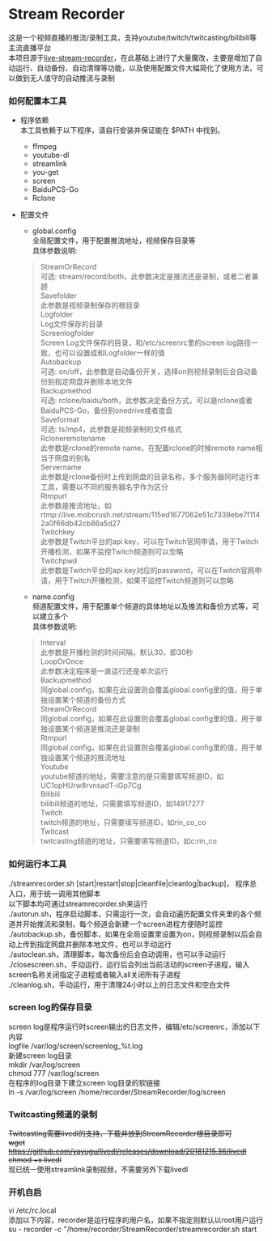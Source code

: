 # Stream Recorder  
这是一个视频直播的推流/录制工具，支持youtube/twitch/twitcasting/bilibili等主流直播平台  
本项目源于[live-stream-recorder](https://github.com/printempw/live-stream-recorder)，在此基础上进行了大量魔改，主要是增加了自动运行、自动备份、自动清理等功能，以及使用配置文件大幅简化了使用方法，可以做到无人值守的自动推流与录制

### 如何配置本工具

+ 程序依赖  
本工具依赖于以下程序，请自行安装并保证能在 $PATH 中找到。  
  + ffmpeg
  + youtube-dl
  + streamlink
  + you-get
  + screen
  + BaiduPCS-Go
  + Rclone

+ 配置文件
  + global.config  
  全局配置文件，用于配置推流地址，视频保存目录等  
  具体参数说明:  
  
  > StreamOrRecord  
  可选: stream/record/both，此参数决定是推流还是录制，或者二者兼顾  
  > Savefolder  
  此参数是视频录制保存的根目录  
  > Logfolder  
  Log文件保存的目录  
  > Screenlogfolder  
  Screen Log文件保存的目录，和/etc/screenrc里的screen log路径一致，也可以设置成和Logfolder一样的值    
  > Autobackup  
  可选: on/off，此参数是自动备份开关，选择on则视频录制后会自动备份到指定网盘并删除本地文件  
  > Backupmethod  
  可选: rclone/baidu/both，此参数决定备份方式，可以是rclone或者BaiduPCS-Go，备份到onedrive或者度盘  
  > Saveformat  
  可选: ts/mp4，此参数是视频录制的文件格式  
  > Rcloneremotename  
  此参数是rclone的remote name，在配置rclone的时候remote name相当于网盘的别名  
  > Servername  
  此参数是rclone备份时上传到网盘的目录名称，多个服务器同时运行本工具，需要以不同的服务器名字作为区分  
  > Rtmpurl  
  此参数是推流地址，如rtmp://live.mobcrush.net/stream/115ed1677062e51c7339ebe7f1142a0f66db42cb86a5d27  
  > Twitchkey  
  此参数是Twitch平台的api key，可以在Twitch官网申请，用于Twitch开播检测，如果不监控Twitch频道则可以忽略  
  > Twitchpwd  
  此参数是Twitch平台的api key对应的password，可以在Twitch官网申请，用于Twitch开播检测，如果不监控Twitch频道则可以忽略  
  
  + name.config  
  频道配置文件，用于配置单个频道的具体地址以及推流和备份方式等，可以建立多个  
  具体参数说明:  
  > Interval  
  此参数是开播检测的时间间隔，默认30，即30秒  
  > LoopOrOnce  
  此参数决定程序是一直运行还是单次运行  
  > Backupmethod  
  同global.config，如果在此设置则会覆盖global.config里的值，用于单独设置某个频道的备份方式  
  > StreamOrRecord  
  同global.config，如果在此设置则会覆盖global.config里的值，用于单独设置某个频道是推流还是录制  
  > Rtmpurl  
  同global.config，如果在此设置则会覆盖global.config里的值，用于单独设置某个频道的推流地址  
  > Youtube  
  youtube频道的地址，需要注意的是只需要填写频道ID，如UC1opHUrw8rvnsadT-iGp7Cg  
  > Bilibili  
  bilibili频道的地址，只需要填写频道ID，如14917277  
  > Twitch  
  twitch频道的地址，只需要填写频道ID，如rin_co_co  
  > Twitcast  
  twitcasting频道的地址，只需要填写频道ID，如c:rin_co  
  
### 如何运行本工具    
  ./streamrecorder.sh [start|restart|stop|cleanfile|cleanlog|backup]， 程序总入口，用于统一调用其他脚本  
  以下脚本均可通过streamrecorder.sh来运行  
  ./autorun.sh，程序启动脚本，只需运行一次，会自动遍历配置文件夹里的各个频道并开始推流和录制，每个频道会新建一个screen进程方便随时监控  
  ./autobackup.sh，备份脚本，如果在全局设置里设置为on，则视频录制以后会自动上传到指定网盘并删除本地文件，也可以手动运行  
  ./autoclean.sh，清理脚本，每次备份后会自动调用，也可以手动运行  
  ./closescreen.sh，手动运行，运行后会列出当前活动的screen子进程，输入screen名称关闭指定子进程或者输入all关闭所有子进程  
  ./cleanlog.sh，手动运行，用于清理24小时以上的日志文件和空白文件  
  
### screen log的保存目录  
  screen log是程序运行时screen输出的日志文件，编辑/etc/screenrc，添加以下内容  
  logfile /var/log/screen/screenlog_%t.log  
  新建screen log目录  
  mkdir /var/log/screen  
  chmod 777 /var/log/screen  
  在程序的log目录下建立screen log目录的软链接  
  ln -s /var/log/screen /home/recorder/StreamRecorder/log/screen  

### Twitcasting频道的录制  
  ~~Twitcasting需要livedl的支持，下载并放到StreamRecorder根目录即可~~  
  ~~wget https://github.com/yayugu/livedl/releases/download/20181215.36/livedl~~  
  ~~chmod +x livedl~~  
  现已统一使用streamlink录制视频，不需要另外下载livedl  
### 开机自启   
  vi /etc/rc.local  
  添加以下内容，recorder是运行程序的用户名，如果不指定则默认以root用户运行  
  su - recorder -c "/home/recorder/StreamRecorder/streamrecorder.sh start  
  
  
  
  
  
